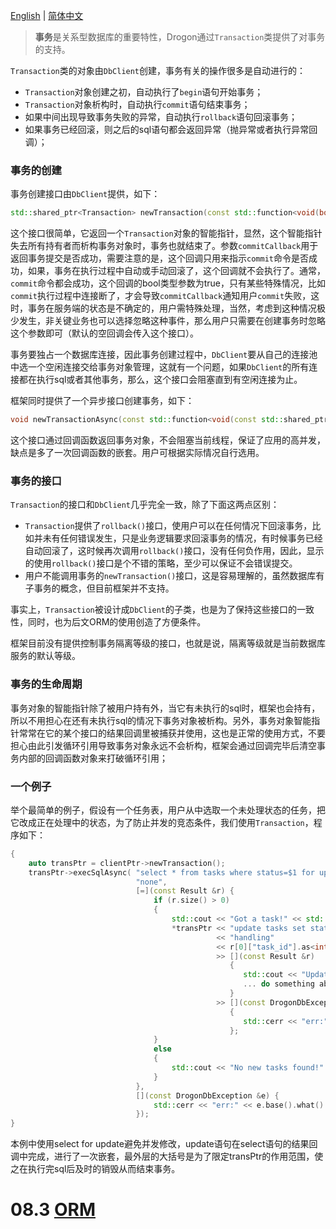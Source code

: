 [English](ENG-08-2-DataBase-Transaction) | [简体中文](CHN-08-2-数据库-事务)

> **事务**是关系型数据库的重要特性，Drogon通过`Transaction`类提供了对事务的支持。

`Transaction`类的对象由`DbClient`创建，事务有关的操作很多是自动进行的：

* `Transaction`对象创建之初，自动执行了`begin`语句开始事务；
* `Transaction`对象析构时，自动执行`commit`语句结束事务；
* 如果中间出现导致事务失败的异常，自动执行`rollback`语句回滚事务；
* 如果事务已经回滚，则之后的sql语句都会返回异常（抛异常或者执行异常回调）；

### 事务的创建

事务创建接口由`DbClient`提供，如下：

```c++
std::shared_ptr<Transaction> newTransaction(const std::function<void(bool)> &commitCallback = std::function<void(bool)>());
```

这个接口很简单，它返回一个`Transaction`对象的智能指针，显然，这个智能指针失去所有持有者而析构事务对象时，事务也就结束了。参数`commitCallback`用于返回事务提交是否成功，需要注意的是，这个回调只用来指示`commit`命令是否成功，如果，事务在执行过程中自动或手动回滚了，这个回调就不会执行了。通常，`commit`命令都会成功，这个回调的bool类型参数为true，只有某些特殊情况，比如`commit`执行过程中连接断了，才会导致`commitCallback`通知用户`commit`失败，这时，事务在服务端的状态是不确定的，用户需特殊处理，当然，考虑到这种情况极少发生，非关键业务也可以选择忽略这种事件，那么用户只需要在创建事务时忽略这个参数即可（默认的空回调会传入这个接口）。

事务要独占一个数据库连接，因此事务创建过程中，`DbClient`要从自己的连接池中选一个空闲连接交给事务对象管理，这就有一个问题，如果`DbClient`的所有连接都在执行sql或者其他事务，那么，这个接口会阻塞直到有空闲连接为止。

框架同时提供了一个异步接口创建事务，如下：

```c++
void newTransactionAsync(const std::function<void(const std::shared_ptr<Transaction> &)> &callback);
```

这个接口通过回调函数返回事务对象，不会阻塞当前线程，保证了应用的高并发，缺点是多了一次回调函数的嵌套。用户可根据实际情况自行选用。

### 事务的接口

`Transaction`的接口和`DbClient`几乎完全一致，除了下面这两点区别：

* `Transaction`提供了`rollback()`接口，使用户可以在任何情况下回滚事务，比如并未有任何错误发生，只是业务逻辑要求回滚事务的情况，有时候事务已经自动回滚了，这时候再次调用`rollback()`接口，没有任何负作用，因此，显示的使用`rollback()`接口是个不错的策略，至少可以保证不会错误提交。
* 用户不能调用事务的`newTransaction()`接口，这是容易理解的，虽然数据库有子事务的概念，但目前框架并不支持。

事实上，`Transaction`被设计成`DbClient`的子类，也是为了保持这些接口的一致性，同时，也为后文ORM的使用创造了方便条件。

框架目前没有提供控制事务隔离等级的接口，也就是说，隔离等级就是当前数据库服务的默认等级。

### 事务的生命周期

事务对象的智能指针除了被用户持有外，当它有未执行的sql时，框架也会持有，所以不用担心在还有未执行sql的情况下事务对象被析构。另外，事务对象智能指针常常在它的某个接口的结果回调里被捕获并使用，这也是正常的使用方式，不要担心由此引发循环引用导致事务对象永远不会析构，框架会通过回调完毕后清空事务内部的回调函数对象来打破循环引用；

### 一个例子

举个最简单的例子，假设有一个任务表，用户从中选取一个未处理状态的任务，把它改成正在处理中的状态，为了防止并发的竞态条件，我们使用`Transaction`，程序如下：

```c++
{
    auto transPtr = clientPtr->newTransaction();
    transPtr->execSqlAsync( "select * from tasks where status=$1 for update order by time",
                            "none",
                            [=](const Result &r) {
                                if (r.size() > 0)
                                {
                                    std::cout << "Got a task!" << std::endl;
                                    *transPtr << "update tasks set status=$1 where task_id=$2"
                                              << "handling"
                                              << r[0]["task_id"].as<int64_t>()
                                              >> [](const Result &r)
                                                 {
                                                    std::cout << "Updated!";
                                                    ... do something about the task;
                                                 }
                                              >> [](const DrogonDbException &e)
                                                 {
                                                    std::cerr << "err:" << e.base().what() << std::end;
                                                 };
                                }
                                else
                                {
                                    std::cout << "No new tasks found!" << std::endl;
                                }
                            },
                            [](const DrogonDbException &e) {
                                std::cerr << "err:" << e.base().what() << std::end;
                            });
}
```

本例中使用select for update避免并发修改，update语句在select语句的结果回调中完成，进行了一次嵌套，最外层的大括号是为了限定transPtr的作用范围，使之在执行完sql后及时的销毁从而结束事务。

# 08.3 [ORM](CHN-08-3-数据库-ORM)
